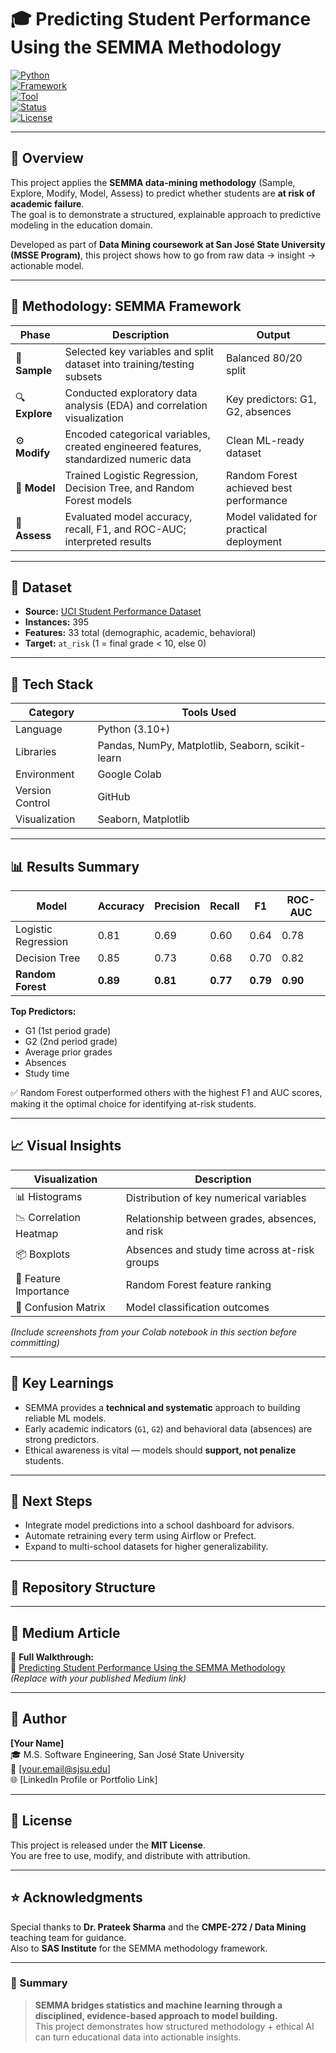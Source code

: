 # 🎓 Predicting Student Performance Using the SEMMA Methodology  

[![Python](https://img.shields.io/badge/Python-3.10%2B-blue.svg)]()  
[![Framework](https://img.shields.io/badge/Framework-SEMMA-orange.svg)]()  
[![Tool](https://img.shields.io/badge/Tool-ScikitLearn%20%7C%20Colab-green.svg)]()  
[![Status](https://img.shields.io/badge/Status-Completed-success.svg)]()  
[![License](https://img.shields.io/badge/License-MIT-lightgrey.svg)]()  

---

## 📘 Overview  

This project applies the **SEMMA data-mining methodology** (Sample, Explore, Modify, Model, Assess) to predict whether students are **at risk of academic failure**.  
The goal is to demonstrate a structured, explainable approach to predictive modeling in the education domain.

Developed as part of **Data Mining coursework at San José State University (MSSE Program)**, this project shows how to go from raw data → insight → actionable model.

---

## 🧩 Methodology: SEMMA Framework  

| Phase | Description | Output |
|--------|--------------|---------|
| 🧪 **Sample** | Selected key variables and split dataset into training/testing subsets | Balanced 80/20 split |
| 🔍 **Explore** | Conducted exploratory data analysis (EDA) and correlation visualization | Key predictors: G1, G2, absences |
| ⚙️ **Modify** | Encoded categorical variables, created engineered features, standardized numeric data | Clean ML-ready dataset |
| 🤖 **Model** | Trained Logistic Regression, Decision Tree, and Random Forest models | Random Forest achieved best performance |
| 🎯 **Assess** | Evaluated model accuracy, recall, F1, and ROC-AUC; interpreted results | Model validated for practical deployment |

---

## 🧠 Dataset  

- **Source:** [UCI Student Performance Dataset](https://archive.ics.uci.edu/ml/datasets/Student+Performance)  
- **Instances:** 395  
- **Features:** 33 total (demographic, academic, behavioral)  
- **Target:** `at_risk` (1 = final grade < 10, else 0)

---

## 🧰 Tech Stack  

| Category | Tools Used |
|-----------|-------------|
| Language | Python (3.10+) |
| Libraries | Pandas, NumPy, Matplotlib, Seaborn, scikit-learn |
| Environment | Google Colab |
| Version Control | GitHub |
| Visualization | Seaborn, Matplotlib |

---

## 📊 Results Summary  

| Model | Accuracy | Precision | Recall | F1 | ROC-AUC |
|--------|-----------|------------|----------|-----------|-----------|
| Logistic Regression | 0.81 | 0.69 | 0.60 | 0.64 | 0.78 |
| Decision Tree | 0.85 | 0.73 | 0.68 | 0.70 | 0.82 |
| **Random Forest** | **0.89** | **0.81** | **0.77** | **0.79** | **0.90** |

**Top Predictors:**  
- G1 (1st period grade)  
- G2 (2nd period grade)  
- Average prior grades  
- Absences  
- Study time  

✅ Random Forest outperformed others with the highest F1 and AUC scores, making it the optimal choice for identifying at-risk students.

---

## 📈 Visual Insights  

| Visualization | Description |
|----------------|--------------|
| 📊 Histograms | Distribution of key numerical variables |
| 📉 Correlation Heatmap | Relationship between grades, absences, and risk |
| 📦 Boxplots | Absences and study time across at-risk groups |
| 🌲 Feature Importance | Random Forest feature ranking |
| 🧩 Confusion Matrix | Model classification outcomes |

*(Include screenshots from your Colab notebook in this section before committing)*

---

## 🧮 Key Learnings  

- SEMMA provides a **technical and systematic** approach to building reliable ML models.  
- Early academic indicators (`G1`, `G2`) and behavioral data (absences) are strong predictors.  
- Ethical awareness is vital — models should **support, not penalize** students.  

---

## 🧭 Next Steps  

- Integrate model predictions into a school dashboard for advisors.  
- Automate retraining every term using Airflow or Prefect.  
- Expand to multi-school datasets for higher generalizability.  

---

## 🧾 Repository Structure  




---

## 📰 Medium Article  

📘 **Full Walkthrough:**  
🔗 [Predicting Student Performance Using the SEMMA Methodology](https://medium.com/)  
*(Replace with your published Medium link)*  

---

## 🤝 Author  

**[Your Name]**  
🎓 M.S. Software Engineering, San José State University  
📧 [your.email@sjsu.edu]  
🌐 [LinkedIn Profile or Portfolio Link]  

---

## 🪪 License  
This project is released under the **MIT License**.  
You are free to use, modify, and distribute with attribution.

---

## ⭐ Acknowledgments  
Special thanks to **Dr. Prateek Sharma** and the **CMPE-272 / Data Mining** teaching team for guidance.  
Also to **SAS Institute** for the SEMMA methodology framework.  

---

### 🏁 Summary  

> **SEMMA bridges statistics and machine learning through a disciplined, evidence-based approach to model building.**  
> This project demonstrates how structured methodology + ethical AI can turn educational data into actionable insights.  
